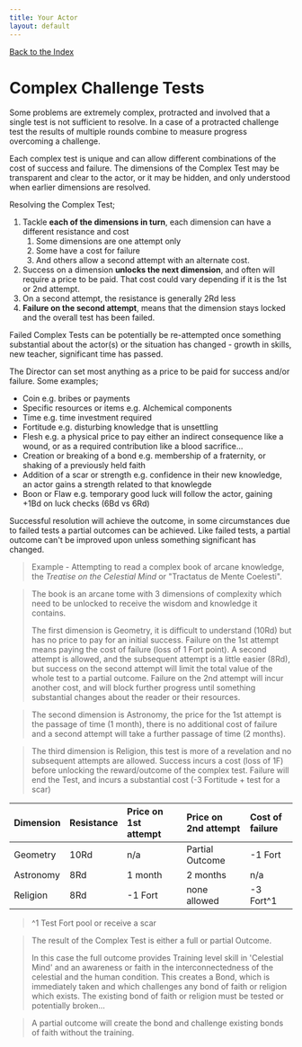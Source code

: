 ```yaml
---
title: Your Actor
layout: default
---
```


[Back to the Index](https://genecloud1485.github.io/Drama-in-History/)

# Complex Challenge Tests
Some problems are extremely complex, protracted and involved that a single test is not sufficient to resolve. In a case of a protracted challenge test the results of multiple rounds combine to measure progress overcoming a challenge.

Each complex test is unique and can allow different combinations of the cost of success and failure. The dimensions of the Complex Test may be transparent and clear to the actor, or it may be hidden, and only understood when earlier dimensions are resolved.

Resolving the Complex Test;
1. Tackle **each of the dimensions in turn**, each dimension can have a different resistance and cost
	1. Some dimensions are one attempt only
	2. Some have a cost for failure
	3. And others allow a second attempt with an alternate cost.
2. Success on a dimension **unlocks the next dimension**, and often will require a price to be paid. That cost could vary depending if it is the 1st or 2nd attempt.
4. On a second attempt, the resistance is generally 2Rd less
5. **Failure on the second attempt**, means that the dimension stays locked and the overall test has been failed. 

Failed Complex Tests can be potentially be re-attempted once something substantial about the actor(s) or the situation has changed - growth in skills, new teacher, significant time has passed.

The Director can set most anything as a price to be paid for success and/or failure. Some examples;
- Coin e.g. bribes or payments
- Specific resources or items e.g. Alchemical components
- Time e.g. time investment required
- Fortitude e.g. disturbing knowledge that is unsettling 
- Flesh e.g. a physical price to pay either an indirect consequence like a wound, or as a required contribution like a blood sacrifice...
- Creation or breaking of a bond e.g. membership of a fraternity, or shaking of a previously held faith
- Addition of a scar or strength e.g. confidence in their new knowledge, an actor gains a strength related to that knowlegde
- Boon or Flaw e.g. temporary good luck will follow the actor, gaining +1Bd on luck checks (6Bd vs 6Rd)

Successful resolution will achieve the outcome, in some circumstances due to failed tests a partial outcomes can be achieved. Like failed tests, a partial outcome can't be improved upon unless something significant has changed.

> Example - Attempting to read a complex book of arcane knowledge, the *Treatise on the Celestial Mind* or "Tractatus de Mente Coelesti".

> The book is an arcane tome with 3 dimensions of complexity which need to be unlocked to receive the wisdom and knowledge it contains.
> 
> The first dimension is Geometry, it is difficult to understand (10Rd) but has no price to pay for an initial success. Failure on the 1st attempt means paying the cost of failure (loss of 1 Fort point). A second attempt is allowed, and the subsequent attempt is a little easier (8Rd), but success on the second attempt will limit the total value of the whole test to a partial outcome. Failure on the 2nd attempt will incur another cost, and will block further progress until something substantial changes about the reader or their resources.

> The second dimension is Astronomy, the price for the 1st attempt is the passage of time (1 month), there is no additional cost of failure and a second attempt will take a further passage of time (2 months).

> The third dimension is Religion, this test is more of a revelation and no subsequent attempts are allowed. Success incurs a cost (loss of 1F) before unlocking the reward/outcome of the complex test. Failure will end the Test, and incurs a substantial cost (-3 Fortitude + test for a scar)

| Dimension | Resistance | Price on 1st attempt | Price on 2nd attempt | Cost of failure |
| :--- | :--- | :--- | :--- | :--- |
| Geometry | 10Rd | n/a | Partial Outcome | -1 Fort |
| Astronomy | 8Rd | 1 month | 2 months | n/a | 
| Religion | 8Rd | -1 Fort |none allowed | -3 Fort^1 | 

> ^1 Test Fort pool or receive a scar 

> The result of the Complex Test is either a full or partial Outcome. 
> 
> In this case the full outcome provides Training level skill in 'Celestial Mind' and an awareness or faith in the interconnectedness of the celestial and the human condition. This creates a Bond, which is immediately taken and which challenges any bond of faith or religion which exists.  The existing bond of faith or religion must be tested or potentially broken...

> A partial outcome will create the bond and challenge existing bonds of faith without the training.

